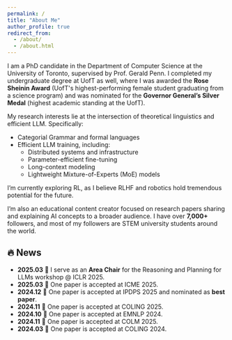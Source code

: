 ```yaml
---
permalink: /
title: "About Me"
author_profile: true
redirect_from: 
  - /about/
  - /about.html
---
```


I am a PhD candidate in the Department of Computer Science at the University of Toronto, supervised by Prof. Gerald Penn. I completed my undergraduate degree at UofT as well, where I was awarded the **Rose Sheinin Award** (UofT's highest-performing female student graduating from a science program) and was nominated for the **Governor General’s Silver Medal** (highest academic standing at the UofT).

My research interests lie at the intersection of theoretical linguistics and efficient LLM. Specifically:

- Categorial Grammar and formal languages 
- Efficient LLM training, including:
  - Distributed systems and infrastructure
  - Parameter-efficient fine-tuning
  - Long-context modeling
  - Lightweight Mixture-of-Experts (MoE) models

I’m currently exploring RL, as I believe RLHF and robotics hold tremendous potential for the future.

I’m also an educational content creator focused on research papers sharing and explaining AI concepts to a broader audience. I have over **7,000+** followers, and most of my followers are STEM university students around the world.


## 🔥 News

- __2025.03__ 🎉 I serve as an **Area Chair** for the Reasoning and Planning for LLMs workshop @ ICLR 2025.
- __2025.03__ 🎉 One paper is accepted at ICME 2025.
- __2024.12__ 🏅 One paper is accepted at IPDPS 2025 and nominated as **best paper**.
- __2024.11__ 🎉 One paper is accepted at COLING 2025.
- __2024.10__ 🎉 One paper is accepted at EMNLP 2024.
- __2024.11__ 🎉 One paper is accepted at COLM 2025.
- __2024.03__ 🎉 One paper is accepted at COLING 2024.
